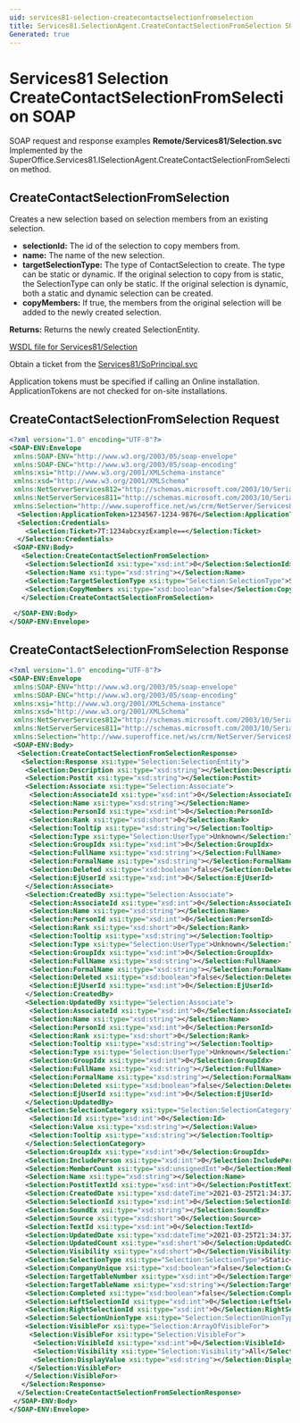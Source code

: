 ```yaml
---
uid: services81-selection-createcontactselectionfromselection
title: Services81.SelectionAgent.CreateContactSelectionFromSelection SOAP
Generated: true
---
```


# Services81 Selection CreateContactSelectionFromSelection SOAP

SOAP request and response examples **Remote/Services81/Selection.svc**
Implemented by the <see cref="M:SuperOffice.Services81.ISelectionAgent.CreateContactSelectionFromSelection">SuperOffice.Services81.ISelectionAgent.CreateContactSelectionFromSelection</see> method.

## CreateContactSelectionFromSelection

Creates a new selection based on selection members from an existing selection.

* **selectionId:** The id of the selection to copy members from.
* **name:** The name of the new selection.
* **targetSelectionType:** The type of ContactSelection to create. The type can be static or dynamic. If the original selection to copy from is static, the SelectionType can only be static. If the original selection is dynamic, both a static and dynamic selection can be created.
* **copyMembers:** If true, the members from the original selection will be added to the newly created selection.

**Returns:** Returns the newly created SelectionEntity.


[WSDL file for Services81/Selection](../Services81-Selection.md)

Obtain a ticket from the [Services81/SoPrincipal.svc](../SoPrincipal/index.md)

Application tokens must be specified if calling an Online installation. ApplicationTokens are not checked for on-site installations.

## CreateContactSelectionFromSelection Request

```xml
<?xml version="1.0" encoding="UTF-8"?>
<SOAP-ENV:Envelope
 xmlns:SOAP-ENV="http://www.w3.org/2003/05/soap-envelope"
 xmlns:SOAP-ENC="http://www.w3.org/2003/05/soap-encoding"
 xmlns:xsi="http://www.w3.org/2001/XMLSchema-instance"
 xmlns:xsd="http://www.w3.org/2001/XMLSchema"
 xmlns:NetServerServices812="http://schemas.microsoft.com/2003/10/Serialization/Arrays"
 xmlns:NetServerServices811="http://schemas.microsoft.com/2003/10/Serialization/"
 xmlns:Selection="http://www.superoffice.net/ws/crm/NetServer/Services81">
  <Selection:ApplicationToken>1234567-1234-9876</Selection:ApplicationToken>
  <Selection:Credentials>
    <Selection:Ticket>7T:1234abcxyzExample==</Selection:Ticket>
  </Selection:Credentials>
 <SOAP-ENV:Body>
   <Selection:CreateContactSelectionFromSelection>
    <Selection:SelectionId xsi:type="xsd:int">0</Selection:SelectionId>
    <Selection:Name xsi:type="xsd:string"></Selection:Name>
    <Selection:TargetSelectionType xsi:type="Selection:SelectionType">Static</Selection:TargetSelectionType>
    <Selection:CopyMembers xsi:type="xsd:boolean">false</Selection:CopyMembers>
   </Selection:CreateContactSelectionFromSelection>

 </SOAP-ENV:Body>
</SOAP-ENV:Envelope>

```


## CreateContactSelectionFromSelection Response

```xml
<?xml version="1.0" encoding="UTF-8"?>
<SOAP-ENV:Envelope
 xmlns:SOAP-ENV="http://www.w3.org/2003/05/soap-envelope"
 xmlns:SOAP-ENC="http://www.w3.org/2003/05/soap-encoding"
 xmlns:xsi="http://www.w3.org/2001/XMLSchema-instance"
 xmlns:xsd="http://www.w3.org/2001/XMLSchema"
 xmlns:NetServerServices812="http://schemas.microsoft.com/2003/10/Serialization/Arrays"
 xmlns:NetServerServices811="http://schemas.microsoft.com/2003/10/Serialization/"
 xmlns:Selection="http://www.superoffice.net/ws/crm/NetServer/Services81">
 <SOAP-ENV:Body>
  <Selection:CreateContactSelectionFromSelectionResponse>
   <Selection:Response xsi:type="Selection:SelectionEntity">
    <Selection:Description xsi:type="xsd:string"></Selection:Description>
    <Selection:Postit xsi:type="xsd:string"></Selection:Postit>
    <Selection:Associate xsi:type="Selection:Associate">
     <Selection:AssociateId xsi:type="xsd:int">0</Selection:AssociateId>
     <Selection:Name xsi:type="xsd:string"></Selection:Name>
     <Selection:PersonId xsi:type="xsd:int">0</Selection:PersonId>
     <Selection:Rank xsi:type="xsd:short">0</Selection:Rank>
     <Selection:Tooltip xsi:type="xsd:string"></Selection:Tooltip>
     <Selection:Type xsi:type="Selection:UserType">Unknown</Selection:Type>
     <Selection:GroupIdx xsi:type="xsd:int">0</Selection:GroupIdx>
     <Selection:FullName xsi:type="xsd:string"></Selection:FullName>
     <Selection:FormalName xsi:type="xsd:string"></Selection:FormalName>
     <Selection:Deleted xsi:type="xsd:boolean">false</Selection:Deleted>
     <Selection:EjUserId xsi:type="xsd:int">0</Selection:EjUserId>
    </Selection:Associate>
    <Selection:CreatedBy xsi:type="Selection:Associate">
     <Selection:AssociateId xsi:type="xsd:int">0</Selection:AssociateId>
     <Selection:Name xsi:type="xsd:string"></Selection:Name>
     <Selection:PersonId xsi:type="xsd:int">0</Selection:PersonId>
     <Selection:Rank xsi:type="xsd:short">0</Selection:Rank>
     <Selection:Tooltip xsi:type="xsd:string"></Selection:Tooltip>
     <Selection:Type xsi:type="Selection:UserType">Unknown</Selection:Type>
     <Selection:GroupIdx xsi:type="xsd:int">0</Selection:GroupIdx>
     <Selection:FullName xsi:type="xsd:string"></Selection:FullName>
     <Selection:FormalName xsi:type="xsd:string"></Selection:FormalName>
     <Selection:Deleted xsi:type="xsd:boolean">false</Selection:Deleted>
     <Selection:EjUserId xsi:type="xsd:int">0</Selection:EjUserId>
    </Selection:CreatedBy>
    <Selection:UpdatedBy xsi:type="Selection:Associate">
     <Selection:AssociateId xsi:type="xsd:int">0</Selection:AssociateId>
     <Selection:Name xsi:type="xsd:string"></Selection:Name>
     <Selection:PersonId xsi:type="xsd:int">0</Selection:PersonId>
     <Selection:Rank xsi:type="xsd:short">0</Selection:Rank>
     <Selection:Tooltip xsi:type="xsd:string"></Selection:Tooltip>
     <Selection:Type xsi:type="Selection:UserType">Unknown</Selection:Type>
     <Selection:GroupIdx xsi:type="xsd:int">0</Selection:GroupIdx>
     <Selection:FullName xsi:type="xsd:string"></Selection:FullName>
     <Selection:FormalName xsi:type="xsd:string"></Selection:FormalName>
     <Selection:Deleted xsi:type="xsd:boolean">false</Selection:Deleted>
     <Selection:EjUserId xsi:type="xsd:int">0</Selection:EjUserId>
    </Selection:UpdatedBy>
    <Selection:SelectionCategory xsi:type="Selection:SelectionCategory">
     <Selection:Id xsi:type="xsd:int">0</Selection:Id>
     <Selection:Value xsi:type="xsd:string"></Selection:Value>
     <Selection:Tooltip xsi:type="xsd:string"></Selection:Tooltip>
    </Selection:SelectionCategory>
    <Selection:GroupIdx xsi:type="xsd:int">0</Selection:GroupIdx>
    <Selection:IncludePerson xsi:type="xsd:int">0</Selection:IncludePerson>
    <Selection:MemberCount xsi:type="xsd:unsignedInt">0</Selection:MemberCount>
    <Selection:Name xsi:type="xsd:string"></Selection:Name>
    <Selection:PostitTextId xsi:type="xsd:int">0</Selection:PostitTextId>
    <Selection:CreatedDate xsi:type="xsd:dateTime">2021-03-25T21:34:37Z</Selection:CreatedDate>
    <Selection:SelectionId xsi:type="xsd:int">0</Selection:SelectionId>
    <Selection:SoundEx xsi:type="xsd:string"></Selection:SoundEx>
    <Selection:Source xsi:type="xsd:short">0</Selection:Source>
    <Selection:TextId xsi:type="xsd:int">0</Selection:TextId>
    <Selection:UpdatedDate xsi:type="xsd:dateTime">2021-03-25T21:34:37Z</Selection:UpdatedDate>
    <Selection:UpdatedCount xsi:type="xsd:short">0</Selection:UpdatedCount>
    <Selection:Visibility xsi:type="xsd:short">0</Selection:Visibility>
    <Selection:SelectionType xsi:type="Selection:SelectionType">Static</Selection:SelectionType>
    <Selection:CompanyUnique xsi:type="xsd:boolean">false</Selection:CompanyUnique>
    <Selection:TargetTableNumber xsi:type="xsd:int">0</Selection:TargetTableNumber>
    <Selection:TargetTableName xsi:type="xsd:string"></Selection:TargetTableName>
    <Selection:Completed xsi:type="xsd:boolean">false</Selection:Completed>
    <Selection:LeftSelectionId xsi:type="xsd:int">0</Selection:LeftSelectionId>
    <Selection:RightSelectionId xsi:type="xsd:int">0</Selection:RightSelectionId>
    <Selection:SelectionUnionType xsi:type="Selection:SelectionUnionType">Unknown</Selection:SelectionUnionType>
    <Selection:VisibleFor xsi:type="Selection:ArrayOfVisibleFor">
     <Selection:VisibleFor xsi:type="Selection:VisibleFor">
      <Selection:VisibleId xsi:type="xsd:int">0</Selection:VisibleId>
      <Selection:Visibility xsi:type="Selection:Visibility">All</Selection:Visibility>
      <Selection:DisplayValue xsi:type="xsd:string"></Selection:DisplayValue>
     </Selection:VisibleFor>
    </Selection:VisibleFor>
   </Selection:Response>
  </Selection:CreateContactSelectionFromSelectionResponse>
 </SOAP-ENV:Body>
</SOAP-ENV:Envelope>

```

